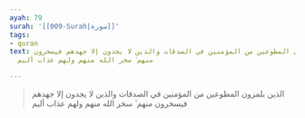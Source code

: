 ```yaml
---
ayah: 79
surah: '[[009-Surah|سورة]]'
tags:
- quran
text: الذين يلمزون المطوعين من المؤمنين في الصدقات والذين لا يجدون إلا جهدهم فيسخرون
  منهم ۙ سخر الله منهم ولهم عذاب أليم

---
```

> الذين يلمزون المطوعين من المؤمنين في الصدقات والذين لا يجدون إلا جهدهم فيسخرون منهم ۙ سخر الله منهم ولهم عذاب أليم
